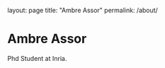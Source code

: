layout: page
title: "Ambre Assor"
permalink: /about/

<!DOCTYPE html>
<html>
<head>
<title>Ambre Assor</title>
</head>
<body>

<h1>Ambre Assor</h1>
<p>Phd Student at Inria.</p>

</body>
</html>


